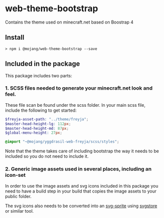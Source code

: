 # web-theme-bootstrap

Contains the theme used on minecraft.net based on Boostrap 4

## Install

```cli
> npm i @mojang/web-theme-bootstrap --save
```

## Included in the package

This package includes two parts:

### 1. SCSS files needed to generate your minecraft.net look and feel.

These file scan be found under the scss folder. In your main scss file, include the following to get started:

```scss
$freyja-asset-path: "../theme/freyja";
$master-head-height-lg: 112px;
$master-head-height-md: 87px;
$global-menu-height: 27px;

@import "~@mojang/yggdrasil-web-freyja/scss/styles";
```

Note that the theme takes care of including bootstrap the way it needs to be included so you do not need to include it.

### 2. Generic image assets used in several places, including an icon-set

In order to use the image assets and svg icons included in this package you need to have a build step in your build that copies the image assets to your public folder.

The svg icons also needs to be converted into an [svg-sprite](https://css-tricks.com/svg-sprites-use-better-icon-fonts/) using [svgstore](https://github.com/svgstore/svgstore) or similar tool.
